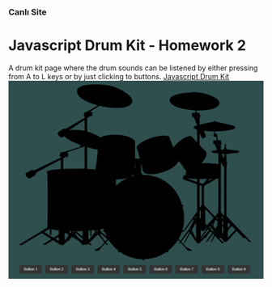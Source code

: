 ### Canlı Site

# Javascript Drum Kit - Homework 2

A drum kit page where the drum sounds can be listened by either pressing from A to L keys or by just clicking to buttons.
[Javascript Drum Kit](https://noyansoylu.github.io/Patika-Front-End-Bootcamp-Practices/Week5/hw2/index.html)
![Proje Ekran Görüntüsü](./drums/screenshot.png)